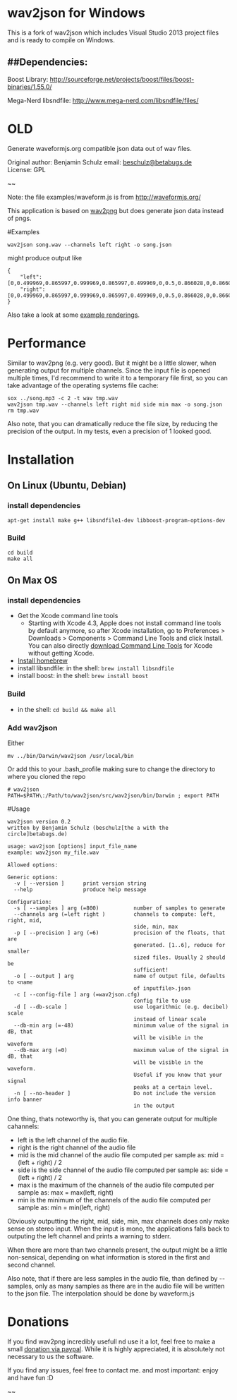 wav2json for Windows
====================

This is a fork of wav2json which includes Visual Studio 2013 project files and is ready to compile on Windows.

##Dependencies:
-------------

Boost Library: http://sourceforge.net/projects/boost/files/boost-binaries/1.55.0/

Mega-Nerd libsndfile: http://www.mega-nerd.com/libsndfile/files/

OLD
===

Generate waveformjs.org compatible json data out of wav files.

Original author: Benjamin Schulz
email: beschulz@betabugs.de  
License: GPL

~~

Note: the file examples/waveform.js is from http://waveformjs.org/

This application is based on [wav2png](https://github.com/beschulz/wav2png/) but does generate json data instead of pngs.

#Examples

    wav2json song.wav --channels left right -o song.json

might produce output like

    {
        "left":[0,0.499969,0.865997,0.999969,0.865997,0.499969,0,0.5,0.866028,0,0.866028,0.5],
        "right":[0,0.499969,0.865997,0.999969,0.865997,0.499969,0,0.5,0.866028,0,0.866028,0.5],
    }

Also take a look at some [example renderings](http://beschulz.github.com/wav2json/).

# Performance
Similar to wav2png (e.g. very good). But it might be a little slower, when generating output for multiple channels.
Since the input file is opened multiple times, I'd recommend to write it to a temporary file first, so you can take advantage of the operating systems file cache:

    sox ../song.mp3 -c 2 -t wav tmp.wav
    wav2json tmp.wav --channels left right mid side min max -o song.json
    rm tmp.wav

Also note, that you can dramatically reduce the file size, by reducing the precision of the output. In my tests, even a precision of 1 looked good.

# Installation

## On Linux (Ubuntu, Debian)

### install dependencies
    apt-get install make g++ libsndfile1-dev libboost-program-options-dev

### Build
    cd build
    make all

## On Max OS

### install dependencies
* Get the Xcode command line tools
    * Starting with Xcode 4.3, Apple does not install command line tools by default anymore, so after Xcode installation, go to Preferences > Downloads > Components > Command Line Tools and click Install. You can also directly [download Command Line Tools](https://developer.apple.com/downloads) for Xcode without getting Xcode.
* [Install homebrew](https://github.com/mxcl/homebrew/wiki/installation)
* install libsndfile: in the shell: ```brew install libsndfile```
* install boost: in the shell: ```brew install boost```

### Build
* in the shell: ```cd build && make all```

### Add wav2json
Either

    mv ../bin/Darwin/wav2json /usr/local/bin

Or add this to your .bash_profile making sure to change the directory to where you cloned the repo

    # wav2json
    PATH=$PATH\:/Path/to/wav2json/src/wav2json/bin/Darwin ; export PATH

#Usage

    wav2json version 0.2
    written by Benjamin Schulz (beschulz[the a with the circle]betabugs.de)

    usage: wav2json [options] input_file_name
    example: wav2json my_file.wav

    Allowed options:

    Generic options:
      -v [ --version ]      print version string
      --help                produce help message

    Configuration:
      -s [ --samples ] arg (=800)           number of samples to generate
      --channels arg (=left right )         channels to compute: left, right, mid, 
                                            side, min, max
      -p [ --precision ] arg (=6)           precision of the floats, that are 
                                            generated. [1..6], reduce for smaller 
                                            sized files. Usually 2 should be 
                                            sufficient!
      -o [ --output ] arg                   name of output file, defaults to <name 
                                            of inputfile>.json
      -c [ --config-file ] arg (=wav2json.cfg)
                                            config file to use
      -d [ --db-scale ]                     use logarithmic (e.g. decibel) scale 
                                            instead of linear scale
      --db-min arg (=-48)                   minimum value of the signal in dB, that
                                            will be visible in the waveform
      --db-max arg (=0)                     maximum value of the signal in dB, that
                                            will be visible in the waveform. 
                                            Useful if you know that your signal 
                                            peaks at a certain level.
      -n [ --no-header ]                    Do not include the version info banner 
                                            in the output


One thing, thats noteworthy is, that you can generate output for multiple cahannels:

* left is the left channel of the audio file.
* right is the right channel of the audio file
* mid is the mid channel of the audio file computed per sample as: mid = (left + right) / 2
* side is the side channel of the audio file computed per sample as: side = (left + right) / 2
* max is the maximum of the channels of the audio file computed per sample as: max = max(left, right)
* min is the minimum of the channels of the audio file computed per sample as: min = min(left, right)

Obviously outputting the right, mid, side, min, max channels does only make sense on stereo input. When the input is mono,
the applications falls back to outputing the left channel and prints a warning to stderr.

When there are more than two channels present, the output might be a little non-sensical, depending on what information is stored in the first and second channel.

Also note, that if there are less samples in the audio file, than defined by --samples, only as many samples as there are in the audio file will be written to the json file. The interpolation should be done by waveform.js

# Donations
If you find wav2png incredibly usefull nd use it a lot, feel free to make a small [donation via paypal](http://goo.gl/Ey2Bp).
While it is highly appreciated, it is absolutely not necessary to us the software.

If you find any issues, feel free to contact me.
and most important: enjoy and have fun :D

~~
